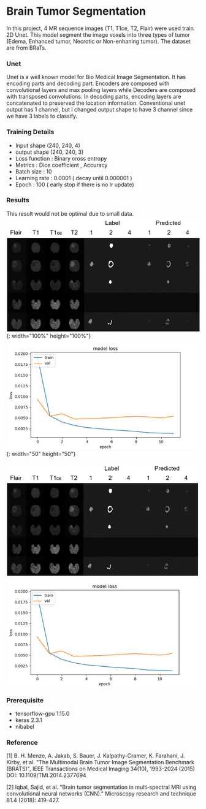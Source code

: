 # Brain Tumor Segmentation

In this project, 4 MR sequence images (T1, T1ce, T2, Flair) were used train 2D Unet. This model segment the image voxels into three types of tumor (Edema, Enhanced tumor, Necrotic or Non-enhaning tumor).
The dataset are from BRaTs. 

### Unet
Unet is a well known model for Bio Medical Image Segmentation. It has encoding parts and decoding part. Encoders are composed with convolutional layers and max pooling layers while Decoders are composed with transposed convolutions. In decoding parts, encoding layers are concatenated to preserved the location information. Conventional unet output has 1 channel, but I changed output shape to have 3 channel since we have 3 labels to classify. 

### Training Details
- Input shape (240, 240, 4) 
- output shape (240, 240, 3)
- Loss function  : Binary cross entropy
- Metrics : Dice coefficient , Accuracy
- Batch size : 10
- Learning rate : 0.0001 ( decay until 0.000001 )
- Epoch : 100 ( early stop if there is no lr update)

### Results
This result would not be optimal due to small data.
![result](https://github.com/kohheekyung/BrainTumorSegmentation/blob/main/resource/result.png){: width="100%" height="100%"}
![loss](https://github.com/kohheekyung/BrainTumorSegmentation/blob/main/resource/loss.png){: width="50" height="50"}

<img src="https://github.com/kohheekyung/BrainTumorSegmentation/blob/main/resource/result.png" width="500">
<img src="https://github.com/kohheekyung/BrainTumorSegmentation/blob/main/resource/loss.png" width="500">

### Prerequisite
- tensorflow-gpu 1.15.0
- keras 2.3.1
- nibabel

### Reference
[1] B. H. Menze, A. Jakab, S. Bauer, J. Kalpathy-Cramer, K. Farahani, J. Kirby, et al. "The Multimodal Brain Tumor Image Segmentation Benchmark (BRATS)", IEEE Transactions on Medical Imaging 34(10), 1993-2024 (2015) DOI: 10.1109/TMI.2014.2377694

[2] Iqbal, Sajid, et al. "Brain tumor segmentation in multi‐spectral MRI using convolutional neural networks (CNN)." Microscopy research and technique 81.4 (2018): 419-427.
